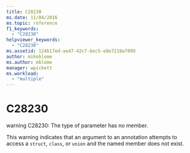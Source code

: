 ```yaml
---
title: C28230
ms.date: 11/04/2016
ms.topic: reference
f1_keywords:
  - "C28230"
helpviewer_keywords:
  - "C28230"
ms.assetid: 124b17ed-ae47-42c7-bec5-e8e7210af899
author: mikeblome
ms.author: mblome
manager: wpickett
ms.workload:
  - "multiple"
---
```

# C28230
warning C28230: The type of parameter has no member.

 This warning indicates that an argument to an annotation attempts to access a `struct`, `class`, or `union` and the named member does not exist.
